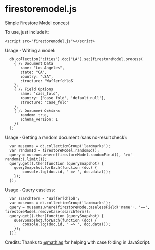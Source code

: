 # firestoremodel.js
Simple Firestore Model concept

To use, just include it:
```
<script src="firestoremodel.js"></script>
```

Usage - Writing a model:
```
  db.collection("cities").doc("LA").set(firestoreModel.process(
    { // Document Data
       name: "Los Angeles",
       state: "CA",
       country: "USA",
       structure: 'Waſſerſchloß'
    },
    { // Field Options
       name: 'case_fold',
       country: ['case_fold', 'default_null'],
       structure: 'case_fold'
    },
    { // Document Options
       random: true,
       schema_version: 1
    })
  );
```

Usage - Getting a random document (sans no-result check):
```
  var museums = db.collectionGroup('landmarks');
  var randomId = firestoreModel.randomId();
  query = museums.where(firestoreModel.randomField(), '>=', randomId).limit(1);
  query.get().then(function (querySnapshot) {
    querySnapshot.forEach(function (doc) {
        console.log(doc.id, ' => ', doc.data());
    });
  });
```

Usage - Query caseless:
```
  var searchTerm = 'Waſſerſchloß';
  var museums = db.collectionGroup('landmarks');
  query = museums.where(firestoreMode.caselessField('name'), '==', firestoreModel.removeCase(searchTerm));
  query.get().then(function (querySnapshot) {
    querySnapshot.forEach(function (doc) {
        console.log(doc.id, ' => ', doc.data());
    });
  });
```

Credits: Thanks to [@mathias](https://twitter.com/mathias) for helping with case folding in JavaScript.
